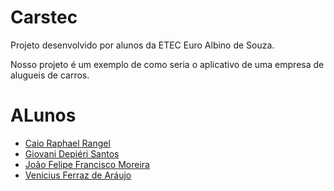 # Carstec
Projeto desenvolvido por alunos da ETEC Euro Albino de Souza.

Nosso projeto é um exemplo de como seria o aplicativo de uma empresa de alugueis de carros.

# ALunos

- [Caio Raphael Rangel](https://github.com/caiopa3)
- [Giovani Depiéri Santos](https://github.com/Maracaruja)
- [João Felipe Francisco Moreira](https://github.com/joaofelipe80)
- [Venicius Ferraz de Aráujo](https://github.com/venicius-braco)
